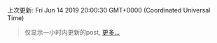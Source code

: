 
  
 上次更新: Fri Jun 14 2019 20:00:30 GMT+0000 (Coordinated Universal Time) 

 > 仅显示一小时内更新的post, [更多...](screenshots/)
  